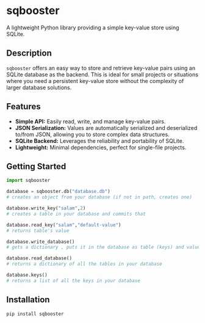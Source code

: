 # sqbooster

A lightweight Python library providing a simple key-value store using SQLite.

## Description

`sqbooster` offers an easy way to store and retrieve key-value pairs using an SQLite database as the backend.  This is ideal for small projects or situations where you need a persistent key-value store without the complexity of larger database solutions.

## Features

- **Simple API:** Easily read, write, and manage key-value pairs.
- **JSON Serialization:** Values are automatically serialized and deserialized to/from JSON, allowing you to store complex data structures.
- **SQLite Backend:** Leverages the reliability and portability of SQLite.
- **Lightweight:** Minimal dependencies, perfect for single-file projects.

## Getting Started
```python
import sqbooster

database = sqbooster.db("database.db")
# creates an object from your database (if not in path, creates one)

database.write_key("salam",2)
# creates a table in your database and commits that

database.read_key("salam","default-value")
# returns table's value

database.write_database()
# gets a dictionary , puts it in the database as table (keys) and values

database.read_database()
# returns a dictionary of all the tables in your database

database.keys()
# returns a list of all the keys in your database
```

## Installation

```bash
pip install sqbooster
